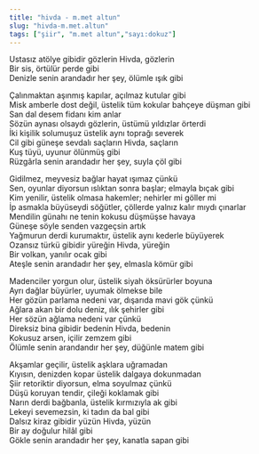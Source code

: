 ```yaml
---
title: "hivda - m.met altun"
slug: "hivda-m.met.altun"
tags: ["şiir", "m.met altun","sayı:dokuz"]
---
```

Ustasız atölye gibidir gözlerin Hivda, gözlerin\
Bir sis, örtülür perde gibi\
Denizle senin arandadır her şey, ölümle ışık gibi

Çalınmaktan aşınmış kapılar, açılmaz kutular gibi\
Misk amberle dost değil, üstelik tüm kokular bahçeye düşman gibi\
San dal desem fidanı kim anlar\
Sözün aynası olsaydı gözlerin, üstümü yıldızlar örterdi\
İki kişilik solumuşuz üstelik aynı toprağı severek\
Cil gibi güneşe sevdalı saçların Hivda, saçların\
Kuş tüyü, uyunur ölünmüş gibi\
Rüzgârla senin arandadır her şey, suyla çöl gibi

Gidilmez, meyvesiz bağlar hayat ışımaz çünkü\
Sen, oyunlar diyorsun ıslıktan sonra başlar; elmayla bıçak gibi\
Kim yenilir, üstelik olmasa hakemler; nehirler mi göller mi\
İp asmakla büyüseydi söğütler, çöllerde yalnız kalır mıydı çınarlar\
Mendilin günahı ne tenin kokusu düşmüşse havaya\
Güneşe söyle senden vazgeçsin artık\
Yağmurun derdi kurumaktır, üstelik aynı kederle büyüyerek\
Ozansız türkü gibidir yüreğin Hivda, yüreğin\
Bir volkan, yanılır ocak gibi\
Ateşle senin arandadır her şey, elmasla kömür gibi

Madenciler yorgun olur, üstelik siyah öksürürler boyuna\
Ayrı dağlar büyürler, uyumak ölmekse bile\
Her gözün parlama nedeni var, dışarıda mavi gök çünkü\
Ağlara akan bir dolu deniz, ılık şehirler gibi\
Her sözün ağlama nedeni var çünkü\
Direksiz bina gibidir bedenin Hivda, bedenin\
Kokusuz arsen, içilir zemzem gibi\
Ölümle senin arandandır her şey, düğünle matem gibi

Akşamlar geçilir, üstelik aşklara uğramadan\
Kıyısın, denizden kopar üstelik dalgaya dokunmadan\
Şiir retoriktir diyorsun, elma soyulmaz çünkü\
Düşü koruyan tendir, çileği koklamak gibi\
Narın derdi bağbanla, üstelik kırmızıyla ak gibi\
Lekeyi sevemezsin, ki tadın da bal gibi\
Dalsız kiraz gibidir yüzün Hivda, yüzün\
Bir ay doğulur hilâl gibi\
Gökle senin arandadır her şey, kanatla sapan gibi
